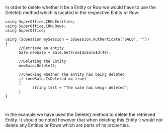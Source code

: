 <properties date="2016-05-10"
SortOrder="76"
/>

In order to delete whether it be a Entity or Row we would have to use the Delete() method which is located in the respective Entity or Row.

 

```
using SuperOffice.CRM.Entities;
using SuperOffice.CRM.Rows;
using SuperOffice;
 
using (SoSession mySession = SoSession.Authenticate("SAL0", ""))
{
      //Retrieve an entity
      Sale newSale = Sale.GetFromIdxSaleId(49);
 
      //Deleting the Entity
      newSale.Delete();
 
      //Checking whether the entity has being deleted
      if (newSale.IsDeleted == true)
      {
            string test = "The sale has beign deleted";
      }
}

 
```

In the example we have used the Delete() method to delete the retrieved Entity. It should be noted however that when deleting this Entity it would not delete any Entities or Rows which are parts of its properties.

 
